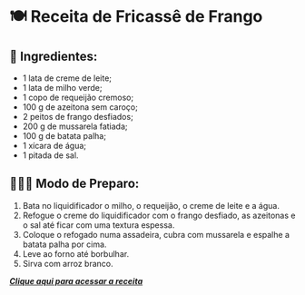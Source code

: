 # 🍽 Receita de Fricassê de Frango

## 🧅 Ingredientes:
 -  1 lata de creme de leite;
-   1 lata de milho verde;
-   1 copo de requeijão cremoso;
-   100 g de azeitona sem caroço;
-   2 peitos de frango desfiados;
-   200 g de mussarela fatiada;
-   100 g de batata palha;
-   1 xícara de água;
-   1 pitada de sal.

## 👨🏼‍🍳 Modo de Preparo:

1.  Bata no liquidificador o milho, o requeijão, o creme de leite e a água.
2. Refogue o creme do liquidificador com o frango desfiado, as azeitonas e o sal até ficar com uma textura espessa.
3. Coloque o refogado numa assadeira, cubra com mussarela e espalhe a batata palha por cima.
4. Leve ao forno até borbulhar.
5.  Sirva com arroz branco.

[_**Clique aqui para acessar a receita**_](https://www.tudogostoso.com.br/receita/10254-fricasse-de-frango.html)

